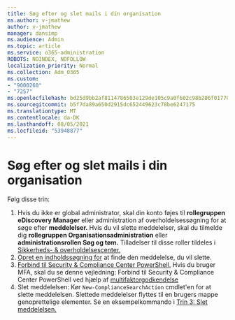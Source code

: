 ```yaml
---
title: Søg efter og slet mails i din organisation
ms.author: v-jmathew
author: v-jmathew
manager: dansimp
ms.audience: Admin
ms.topic: article
ms.service: o365-administration
ROBOTS: NOINDEX, NOFOLLOW
localization_priority: Normal
ms.collection: Adm_O365
ms.custom:
- "9000260"
- "7257"
ms.openlocfilehash: bd25d9bb2af8114786503e129de105c9a0f602c98b206f01770605d1957e3a1b
ms.sourcegitcommit: b5f7da89a650d2915dc652449623c78be6247175
ms.translationtype: MT
ms.contentlocale: da-DK
ms.lasthandoff: 08/05/2021
ms.locfileid: "53948877"
---
```

# <a name="search-for-and-delete-email-messages-in-your-organization"></a>Søg efter og slet mails i din organisation

Følg disse trin:

1. Hvis du ikke er global administrator, skal din konto føjes til **rollegruppen eDiscovery Manager** eller administration af overholdelsessøgning for at søge efter **meddelelser.** Hvis du vil slette meddelelser, skal du tilmelde dig **rollegruppen Organisationsadministration** eller **administrationsrollen Søg og tøm.** Tilladelser til disse roller tildeles i [Sikkerheds- & overholdelsescenter.](https://protection.office.com)
2. [Opret en indholdssøgning for](https://docs.microsoft.com/office365/securitycompliance/content-search) at finde den meddelelse, du vil slette.
3. [Forbind til Security & Compliance Center PowerShell.](https://docs.microsoft.com/powershell/exchange/office-365-scc/connect-to-scc-powershell/connect-to-scc-powershell) Hvis du bruger MFA, skal du se denne vejledning: Forbind til Security & Compliance Center PowerShell ved hjælp af [multifaktorgodkendelse](https://docs.microsoft.com/powershell/exchange/office-365-scc/connect-to-scc-powershell/mfa-connect-to-scc-powershell)
4. Slet meddelelsen: Kør `New-ComplianceSearchAction` cmdlet'en for at slette meddelelsen. Slettede meddelelser flyttes til en brugers mappe genoprettelige elementer. Se en eksempelkommando i [Trin 3: Slet meddelelsen.](https://docs.microsoft.com/office365/securitycompliance/search-for-and-delete-messages-in-your-organization)
